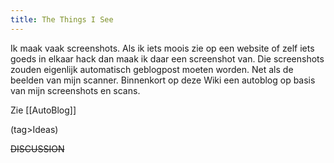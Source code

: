 ```yaml
---
title: The Things I See
---
```

Ik maak vaak screenshots. Als ik iets moois zie op een website of zelf iets goeds in elkaar hack dan maak ik daar een screenshot van. Die screenshots zouden eigenlijk automatisch geblogpost moeten worden. Net als de beelden van mijn scanner. Binnenkort op deze Wiki een autoblog op basis van mijn screenshots en scans.

Zie [[AutoBlog]]

(tag>Ideas)


~~DISCUSSION~~
